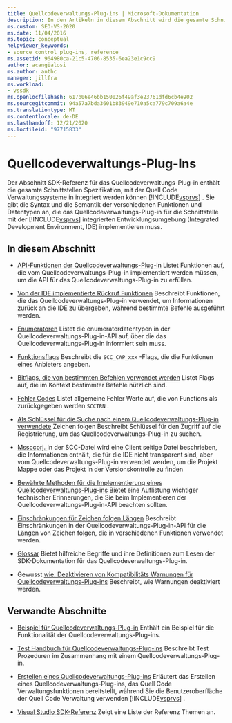 ```yaml
---
title: Quellcodeverwaltungs-Plug-ins | Microsoft-Dokumentation
description: In den Artikeln in diesem Abschnitt wird die gesamte Schnittstellen Spezifikation beschrieben, mit der Quell Code Verwaltungssysteme in Visual Studio integriert werden können.
ms.custom: SEO-VS-2020
ms.date: 11/04/2016
ms.topic: conceptual
helpviewer_keywords:
- source control plug-ins, reference
ms.assetid: 964980ca-21c5-4706-8535-6ea23e1c9cc9
author: acangialosi
ms.author: anthc
manager: jillfra
ms.workload:
- vssdk
ms.openlocfilehash: 617b06e46bb150026f49af3e23761dfd6cb4e902
ms.sourcegitcommit: 94a57a7bda3601b83949e710a5ca779c709a6a4e
ms.translationtype: MT
ms.contentlocale: de-DE
ms.lasthandoff: 12/21/2020
ms.locfileid: "97715833"
---
```

# <a name="source-control-plug-ins"></a>Quellcodeverwaltungs-Plug-Ins
Der Abschnitt SDK-Referenz für das Quellcodeverwaltungs-Plug-in enthält die gesamte Schnittstellen Spezifikation, mit der Quell Code Verwaltungssysteme in integriert werden können [!INCLUDE[vsprvs](../code-quality/includes/vsprvs_md.md)] . Sie gibt die Syntax und die Semantik der verschiedenen Funktionen und Datentypen an, die das Quellcodeverwaltungs-Plug-in für die Schnittstelle mit der [!INCLUDE[vsprvs](../code-quality/includes/vsprvs_md.md)] integrierten Entwicklungsumgebung (Integrated Development Environment, IDE) implementieren muss.

## <a name="in-this-section"></a>In diesem Abschnitt
- [API-Funktionen der Quellcodeverwaltungs-Plug-in](../extensibility/source-control-plug-in-api-functions.md) Listet Funktionen auf, die vom Quellcodeverwaltungs-Plug-in implementiert werden müssen, um die API für das Quellcodeverwaltungs-Plug-in zu erfüllen.

- [Von der IDE implementierte Rückruf Funktionen](../extensibility/callback-functions-implemented-by-the-ide.md) Beschreibt Funktionen, die das Quellcodeverwaltungs-Plug-in verwendet, um Informationen zurück an die IDE zu übergeben, während bestimmte Befehle ausgeführt werden.

- [Enumeratoren](../extensibility/enumerators.md) Listet die enumeratordatentypen in der Quellcodeverwaltungs-Plug-in-API auf, über die das Quellcodeverwaltungs-Plug-in informiert sein muss.

- [Funktionsflags](../extensibility/capability-flags.md) Beschreibt die `SCC_CAP_xxx` -Flags, die die Funktionen eines Anbieters angeben.

- [Bitflags, die von bestimmten Befehlen verwendet werden](../extensibility/bitflags-used-by-specific-commands.md) Listet Flags auf, die im Kontext bestimmter Befehle nützlich sind.

- [Fehler Codes](../extensibility/error-codes.md) Listet allgemeine Fehler Werte auf, die von Functions als zurückgegeben werden `SCCTRN` .

- [Als Schlüssel für die Suche nach einem Quellcodeverwaltungs-Plug-in verwendete](../extensibility/strings-used-as-keys-for-finding-a-source-control-plug-in.md) Zeichen folgen Beschreibt Schlüssel für den Zugriff auf die Registrierung, um das Quellcodeverwaltungs-Plug-in zu suchen.

- [Mssccprj. ](../extensibility/mssccprj-scc-file.md) In der SCC-Datei wird eine Client seitige Datei beschrieben, die Informationen enthält, die für die IDE nicht transparent sind, aber vom Quellcodeverwaltungs-Plug-in verwendet werden, um die Projekt Mappe oder das Projekt in der Versionskontrolle zu finden

- [Bewährte Methoden für die Implementierung eines Quellcodeverwaltungs-Plug-ins](../extensibility/best-practices-for-implementing-a-source-control-plug-in.md) Bietet eine Auflistung wichtiger technischer Erinnerungen, die Sie beim Implementieren der Quellcodeverwaltungs-Plug-in-API beachten sollten.

- [Einschränkungen für Zeichen folgen Längen](../extensibility/restrictions-on-string-lengths.md) Beschreibt Einschränkungen in der Quellcodeverwaltungs-Plug-in-API für die Längen von Zeichen folgen, die in verschiedenen Funktionen verwendet werden.

- [Glossar](../extensibility/source-control-plug-in-glossary.md) Bietet hilfreiche Begriffe und ihre Definitionen zum Lesen der SDK-Dokumentation für das Quellcodeverwaltungs-Plug-in.

- Gewusst [wie: Deaktivieren von Kompatibilitäts Warnungen für Quellcodeverwaltungs-Plug-ins](../extensibility/how-to-turn-off-compatibility-warnings-for-source-control-plug-ins.md) Beschreibt, wie Warnungen deaktiviert werden.

## <a name="related-sections"></a>Verwandte Abschnitte
- [Beispiel für Quellcodeverwaltungs-Plug-in](https://www.microsoft.com/download/details.aspx?id=55984) Enthält ein Beispiel für die Funktionalität der Quellcodeverwaltungs-Plug-ins.

- [Test Handbuch für Quellcodeverwaltungs-Plug-ins](../extensibility/internals/test-guide-for-source-control-plug-ins.md) Beschreibt Test Prozeduren im Zusammenhang mit einem Quellcodeverwaltungs-Plug-in.

- [Erstellen eines Quellcodeverwaltungs-Plug-ins](../extensibility/internals/creating-a-source-control-plug-in.md) Erläutert das Erstellen eines Quellcodeverwaltungs-Plug-ins, das Quell Code Verwaltungsfunktionen bereitstellt, während Sie die Benutzeroberfläche der Quell Code Verwaltung verwenden [!INCLUDE[vsprvs](../code-quality/includes/vsprvs_md.md)] .

- [Visual Studio SDK-Referenz](../extensibility/visual-studio-sdk-reference.md) Zeigt eine Liste der Referenz Themen an.
